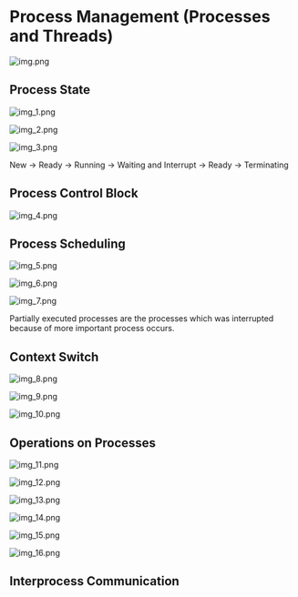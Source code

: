 # Process Management (Processes and Threads)

![img.png](img.png)

## Process State

![img_1.png](img_1.png)

![img_2.png](img_2.png)

![img_3.png](img_3.png)

New -> Ready -> Running -> Waiting and Interrupt -> Ready -> Terminating

## Process Control Block

![img_4.png](img_4.png)

## Process Scheduling

![img_5.png](img_5.png)

![img_6.png](img_6.png)

![img_7.png](img_7.png)

Partially executed processes are the processes which was interrupted because
of more important process occurs.

## Context Switch

![img_8.png](img_8.png)

![img_9.png](img_9.png)

![img_10.png](img_10.png)

## Operations on Processes

![img_11.png](img_11.png)

![img_12.png](img_12.png)

![img_13.png](img_13.png)

![img_14.png](img_14.png)

![img_15.png](img_15.png)

![img_16.png](img_16.png)

## Interprocess Communication

